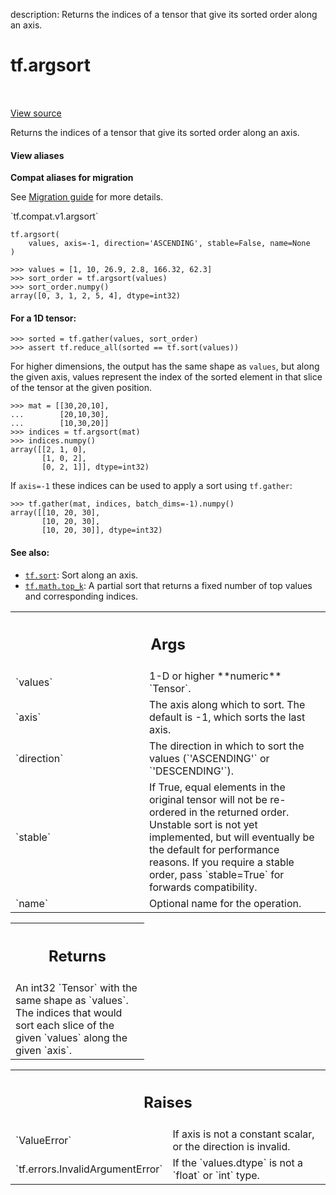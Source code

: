 description: Returns the indices of a tensor that give its sorted order along an axis.

<div itemscope itemtype="http://developers.google.com/ReferenceObject">
<meta itemprop="name" content="tf.argsort" />
<meta itemprop="path" content="Stable" />
</div>

# tf.argsort

<!-- Insert buttons and diff -->

<table class="tfo-notebook-buttons tfo-api nocontent" align="left">

</table>

<a target="_blank" class="external" href="/code/stable/tensorflow/python/ops/sort_ops.py">View source</a>



Returns the indices of a tensor that give its sorted order along an axis.

<section class="expandable">
  <h4 class="showalways">View aliases</h4>
  <p>
<b>Compat aliases for migration</b>
<p>See
<a href="https://www.tensorflow.org/guide/migrate">Migration guide</a> for
more details.</p>
<p>`tf.compat.v1.argsort`</p>
</p>
</section>

<pre class="devsite-click-to-copy prettyprint lang-py tfo-signature-link">
<code>tf.argsort(
    values, axis=-1, direction=&#x27;ASCENDING&#x27;, stable=False, name=None
)
</code></pre>



<!-- Placeholder for "Used in" -->

```
>>> values = [1, 10, 26.9, 2.8, 166.32, 62.3]
>>> sort_order = tf.argsort(values)
>>> sort_order.numpy()
array([0, 3, 1, 2, 5, 4], dtype=int32)
```

#### For a 1D tensor:



```
>>> sorted = tf.gather(values, sort_order)
>>> assert tf.reduce_all(sorted == tf.sort(values))
```

For higher dimensions, the output has the same shape as
`values`, but along the given axis, values represent the index of the sorted
element in that slice of the tensor at the given position.

```
>>> mat = [[30,20,10],
...        [20,10,30],
...        [10,30,20]]
>>> indices = tf.argsort(mat)
>>> indices.numpy()
array([[2, 1, 0],
       [1, 0, 2],
       [0, 2, 1]], dtype=int32)
```

If `axis=-1` these indices can be used to apply a sort using `tf.gather`:

```
>>> tf.gather(mat, indices, batch_dims=-1).numpy()
array([[10, 20, 30],
       [10, 20, 30],
       [10, 20, 30]], dtype=int32)
```

#### See also:


* <a href="../tf/sort.md"><code>tf.sort</code></a>: Sort along an axis.
* <a href="../tf/math/top_k.md"><code>tf.math.top_k</code></a>: A partial sort that returns a fixed number of top values
  and corresponding indices.



<!-- Tabular view -->
 <table class="responsive fixed orange">
<colgroup><col width="214px"><col></colgroup>
<tr><th colspan="2"><h2 class="add-link">Args</h2></th></tr>

<tr>
<td>
`values`
</td>
<td>
1-D or higher **numeric** `Tensor`.
</td>
</tr><tr>
<td>
`axis`
</td>
<td>
The axis along which to sort. The default is -1, which sorts the last
axis.
</td>
</tr><tr>
<td>
`direction`
</td>
<td>
The direction in which to sort the values (`'ASCENDING'` or
`'DESCENDING'`).
</td>
</tr><tr>
<td>
`stable`
</td>
<td>
If True, equal elements in the original tensor will not be
re-ordered in the returned order. Unstable sort is not yet implemented,
but will eventually be the default for performance reasons. If you require
a stable order, pass `stable=True` for forwards compatibility.
</td>
</tr><tr>
<td>
`name`
</td>
<td>
Optional name for the operation.
</td>
</tr>
</table>



<!-- Tabular view -->
 <table class="responsive fixed orange">
<colgroup><col width="214px"><col></colgroup>
<tr><th colspan="2"><h2 class="add-link">Returns</h2></th></tr>
<tr class="alt">
<td colspan="2">
An int32 `Tensor` with the same shape as `values`. The indices that would
sort each slice of the given `values` along the given `axis`.
</td>
</tr>

</table>



<!-- Tabular view -->
 <table class="responsive fixed orange">
<colgroup><col width="214px"><col></colgroup>
<tr><th colspan="2"><h2 class="add-link">Raises</h2></th></tr>

<tr>
<td>
`ValueError`
</td>
<td>
If axis is not a constant scalar, or the direction is invalid.
</td>
</tr><tr>
<td>
`tf.errors.InvalidArgumentError`
</td>
<td>
If the `values.dtype` is not a `float` or
`int` type.
</td>
</tr>
</table>

